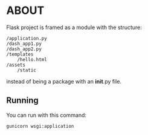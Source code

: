 # ABOUT

Flask project is framed as a module with the structure:

    /application.py
    /dash_app1.py
    /dash_app2.py
    /templates
        /hello.html
    /assets
        /static

instead of being a package with an __init__.py file.

## Running

You can run with this command:

    gunicorn wsgi:application
